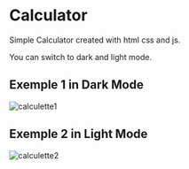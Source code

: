 ﻿# Calculator

Simple Calculator created with html css and js.

You can switch to dark and light mode.

## Exemple 1 in Dark Mode
![calculette1](https://user-images.githubusercontent.com/82050338/215762837-fae87a4d-d382-4785-b570-140ced9276c3.PNG)

## Exemple 2 in Light Mode
![calculette2](https://user-images.githubusercontent.com/82050338/215762857-e2731d5e-4f51-4e8d-8740-168e4c474307.PNG)

